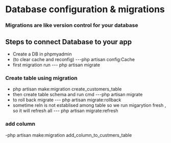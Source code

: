 
# Database configuration & migrations

### Migrations are like version control for your database



## Steps to connect Database to your app


 - Create a DB in phpmyadmin 
 -   (to clear cache and reconfig) ---php artisan config:Cache
- first migration    run ---  php artisan migrate


### Create table using migration 

- php artisan make:migration create_customers_table 
- then create table schema and run cmd ---php artisan migrate
- to roll back migrate --- php artisan migrate:rollback
- sometime reln is not establised among table so we run migarytion fresh , so it will refresh all --- php artisan migrate:refresh


### add column 
-php artisan make:migration add_column_to_custmers_table
